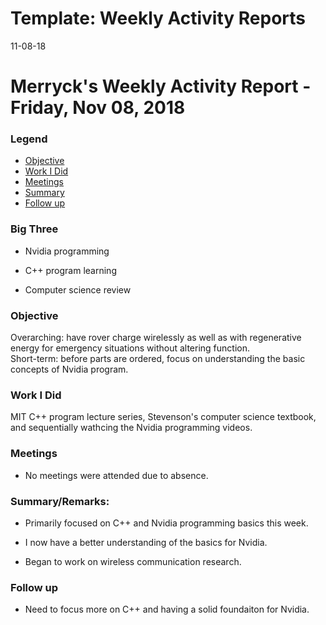 # Template: Weekly Activity Reports
11-08-18
# Merryck's Weekly Activity Report - Friday, Nov 08, 2018
### Legend
 - [Objective](#objective)
 - [Work I Did](#work-i-did)
 - [Meetings](#meetings)
 - [Summary](#summary)
 - [Follow up](#follow-up)

### Big Three

- Nvidia programming

- C++ program learning

- Computer science review

### Objective

Overarching: have rover charge wirelessly as well as with regenerative energy for emergency situations without altering function.  
Short-term: before parts are ordered, focus on understanding the basic concepts of Nvidia program.

### Work I Did

MIT C++ program lecture series, Stevenson's computer science textbook, and sequentially wathcing the Nvidia programming videos.

### Meetings
  - No meetings were attended due to absence.

### Summary/Remarks:

- Primarily focused on C++ and Nvidia programming basics this week.

- I now have a better understanding of the basics for Nvidia.

- Began to work on wireless communication research.


### Follow up

- Need to focus more on C++ and having a solid foundaiton for Nvidia.
